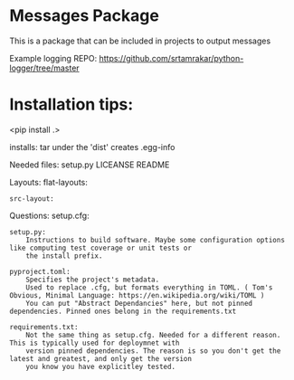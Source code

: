# Messages Package

This is a package that can be included in projects to output messages

Example logging REPO: https://github.com/srtamrakar/python-logger/tree/master


# Installation tips:

<pip install .>

installs:
    tar under the 'dist'
    creates .egg-info

Needed files:
    setup.py
    LICEANSE
    README


Layouts:
    flat-layouts:

    src-layout:



Questions:
    setup.cfg:
        

    setup.py:
        Instructions to build software. Maybe some configuration options like computing test coverage or unit tests or
        the install prefix.

    pyproject.toml:
        Specifies the project's metadata.
        Used to replace .cfg, but formats everything in TOML. ( Tom's Obvious, Minimal Language: https://en.wikipedia.org/wiki/TOML )
        You can put "Abstract Dependancies" here, but not pinned dependencies. Pinned ones belong in the requirements.txt

    requirements.txt:
        Not the same thing as setup.cfg. Needed for a different reason. This is typically used for deploymnet with
        version pinned dependencies. The reason is so you don't get the latest and greatest, and only get the version
        you know you have explicitley tested.
